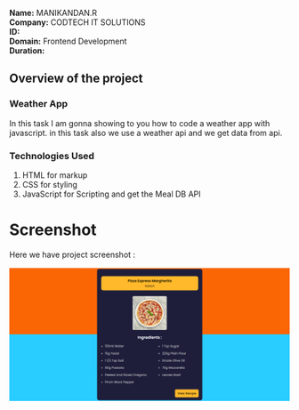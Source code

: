 **Name:** MANIKANDAN.R <br />
**Company:** CODTECH IT SOLUTIONS <br />
**ID:** <br />
**Domain:** Frontend Development <br />
**Duration:** <br />

## Overview of the project

### Weather App
In this task  I am gonna showing to you how to code a weather app with javascript. in this task also we use a weather api and we get data from api.

### Technologies Used
1. HTML for markup
2. CSS for styling
3. JavaScript for Scripting and get the Meal DB API

# Screenshot
Here we have project screenshot :

![screenshot](screenshot.PNG)
